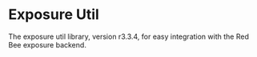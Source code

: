 # Exposure Util

The exposure util library, version r3.3.4, for easy integration with the Red Bee exposure backend.